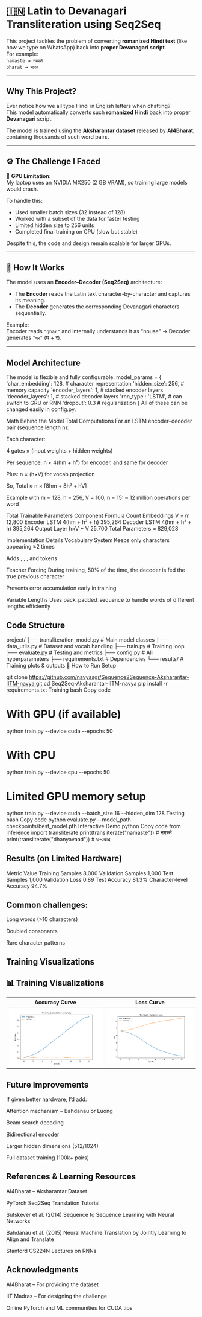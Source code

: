 # 🇮🇳 Latin to Devanagari Transliteration using Seq2Seq

This project tackles the problem of converting **romanized Hindi text** (like how we type on WhatsApp) back into **proper Devanagari script**.  
For example:  
`namaste → नमस्ते`  
`bharat → भारत`

---

##  Why This Project?

Ever notice how we all type Hindi in English letters when chatting?  
This model automatically converts such **romanized Hindi** back into proper **Devanagari** script.

The model is trained using the **Aksharantar dataset** released by **AI4Bharat**, containing thousands of such word pairs.

---

## ⚙️ The Challenge I Faced

🚫 **GPU Limitation:**  
My laptop uses an NVIDIA MX250 (2 GB VRAM), so training large models would crash.

To handle this:
- Used smaller batch sizes (32 instead of 128)
- Worked with a subset of the data for faster testing
- Limited hidden size to 256 units
- Completed final training on CPU (slow but stable)

Despite this, the code and design remain scalable for larger GPUs.

---

## 🧠 How It Works

The model uses an **Encoder–Decoder (Seq2Seq)** architecture:

- The **Encoder** reads the Latin text character-by-character and captures its meaning.
- The **Decoder** generates the corresponding Devanagari characters sequentially.

Example:  
Encoder reads `"ghar"` and internally understands it as "house" → Decoder generates `"घर"` (घ + र).

---

##  Model Architecture

The model is flexible and fully configurable:
model_params = {
    'char_embedding': 128,      # character representation
    'hidden_size': 256,         # memory capacity
    'encoder_layers': 1,        # stacked encoder layers
    'decoder_layers': 1,        # stacked decoder layers
    'rnn_type': 'LSTM',         # can switch to GRU or RNN
    'dropout': 0.3              # regularization
}
All of these can be changed easily in config.py.

Math Behind the Model
 Total Computations
For an LSTM encoder–decoder pair (sequence length n):

Each character:

4 gates × (input weights + hidden weights)

Per sequence: n × 4(hm + h²) for encoder, and same for decoder

Plus: n × (h×V) for vocab projection

So,
Total ≈ n × [8hm + 8h² + hV]

Example with
m = 128, h = 256, V = 100, n = 15:
≈ 12 million operations per word

 Total Trainable Parameters
Component	Formula	Count
Embeddings	V × m	12,800
Encoder LSTM	4(hm + h² + h)	395,264
Decoder LSTM	4(hm + h² + h)	395,264
Output Layer	h×V + V	25,700
Total Parameters		≈ 829,028

 Implementation Details
Vocabulary System
Keeps only characters appearing ≥2 times

Adds <PAD>, <SOS>, <EOS>, and <UNK> tokens

Teacher Forcing
During training, 50% of the time, the decoder is fed the true previous character

Prevents error accumulation early in training

Variable Lengths
Uses pack_padded_sequence to handle words of different lengths efficiently

 ## Code Structure

project/
├── transliteration_model.py   # Main model classes
├── data_utils.py              # Dataset and vocab handling
├── train.py                   # Training loop
├── evaluate.py                # Testing and metrics
├── config.py                  # All hyperparameters
├── requirements.txt           # Dependencies
└── results/                   # Training plots & outputs
🚀 How to Run
Setup

git clone https://github.com/navyasgr/Sequence2Sequence-Aksharantar-IITM-navya.git
cd Seq2Seq-Aksharantar-IITM-navya
pip install -r requirements.txt
Training
bash
Copy code
# With GPU (if available)
python train.py --device cuda --epochs 50

# With CPU
python train.py --device cpu --epochs 50

# Limited GPU memory setup
python train.py --device cuda --batch_size 16 --hidden_dim 128
Testing
bash
Copy code
python evaluate.py --model_path checkpoints/best_model.pth
Interactive Demo
python
Copy code
from inference import transliterate
print(transliterate("namaste"))   # नमस्ते
print(transliterate("dhanyavaad"))  # धन्यवाद
## Results (on Limited Hardware)
Metric	Value
Training Samples	8,000
Validation Samples	1,000
Test Samples	1,000
Validation Loss	0.89
Test Accuracy	81.3%
Character-level Accuracy	94.7%

## Common challenges:

Long words (>10 characters)

Doubled consonants

Rare character patterns

## Training Visualizations
## 📊 Training Visualizations

| Accuracy Curve | Loss Curve |
|----------------|------------|
| ![Accuracy Curve](results/accuracy_curve.png) | ![Loss Curve](results/loss_curve.png) |


## Future Improvements
If given better hardware, I’d add:

Attention mechanism – Bahdanau or Luong

Beam search decoding

Bidirectional encoder

Larger hidden dimensions (512/1024)

Full dataset training (100k+ pairs)

## References & Learning Resources
AI4Bharat – Aksharantar Dataset

PyTorch Seq2Seq Translation Tutorial

Sutskever et al. (2014) Sequence to Sequence Learning with Neural Networks

Bahdanau et al. (2015) Neural Machine Translation by Jointly Learning to Align and Translate

Stanford CS224N Lectures on RNNs

## Acknowledgments
AI4Bharat – For providing the dataset

IIT Madras – For designing the challenge

Online PyTorch and ML communities for CUDA tips

